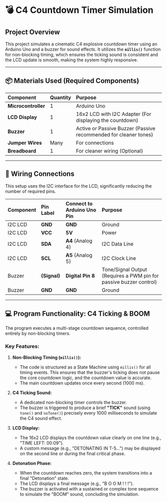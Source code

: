 # 💣 C4 Countdown Timer Simulation

## Project Overview

This project simulates a cinematic C4 explosive countdown timer using an Arduino Uno and a buzzer for sound effects. It utilizes the **`millis()`** function for non-blocking timing, which ensures the ticking sound is consistent and the LCD update is smooth, making the system highly responsive.

***

## 📦 Materials Used (Required Components)

| Component | Quantity | Purpose |
| :--- | :--- | :--- |
| **Microcontroller** | 1 | Arduino Uno |
| **LCD Display** | 1 | 16x2 LCD with I2C Adapter (For displaying the countdown) |
| **Buzzer** | 1 | Active or Passive Buzzer (Passive recommended for cleaner tones) |
| **Jumper Wires** | Many | For connections |
| **Breadboard** | 1 | For cleaner wiring (Optional) |

***

## 🔌 Wiring Connections

This setup uses the I2C interface for the LCD, significantly reducing the number of required pins.

| Component | Pin Label | Connect to Arduino Uno Pin | Purpose |
| :--- | :--- | :--- | :--- |
| I2C LCD | **GND** | **GND** | Ground |
| I2C LCD | **VCC** | **5V** | Power |
| I2C LCD | **SDA** | **A4** (Analog 4) | I2C Data Line |
| I2C LCD | **SCL** | **A5** (Analog 5) | I2C Clock Line |
| Buzzer | **(Signal)** | **Digital Pin 8** | Tone/Signal Output (Requires a PWM pin for passive buzzer control) |
| Buzzer | **GND** | **GND** | Ground |

***

## 💻 Program Functionality: C4 Ticking & BOOM

The program executes a multi-stage countdown sequence, controlled entirely by non-blocking timers.

### Key Features:

1.  **Non-Blocking Timing (`millis()`):**
    * The code is structured as a State Machine using `millis()` for all timing events. This ensures that the buzzer's ticking does not pause the core countdown logic, and the countdown value is accurate.
    * The main countdown updates once every second (1000 ms).

2.  **C4 Ticking Sound:**
    * A dedicated non-blocking timer controls the buzzer.
    * The buzzer is triggered to produce a brief **"TICK"** sound (using `tone()` and `noTone()`) precisely every 1000 milliseconds to simulate the C4 sound effect.

3.  **LCD Display:**
    * The 16x2 LCD displays the countdown value clearly on one line (e.g., "TIME LEFT: 00:09").
    * A custom message (e.g., "DETONATING IN T-5...") may be displayed on the second line or during the final critical phase.

4.  **Detonation Phase:**
    * When the countdown reaches zero, the system transitions into a final "Detonation" state.
    * The LCD displays a final message (e.g., "B O O M ! ! !").
    * The buzzer is activated with a sustained or complex tone sequence to simulate the "BOOM" sound, concluding the simulation.